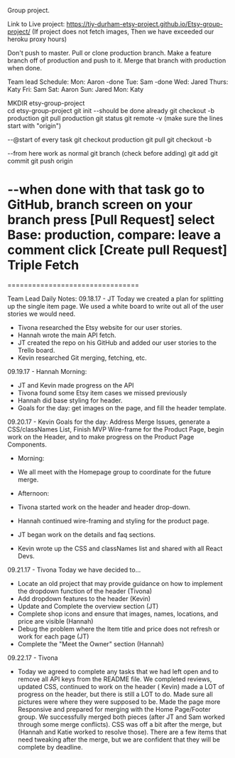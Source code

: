 Group project.

Link to Live project:
https://tiy-durham-etsy-project.github.io/Etsy-group-project/
(If project does not fetch images, Then we have exceeded our heroku proxy hours)

Don't push to master. Pull or clone production branch. Make a feature branch off of production and push to it. Merge that branch with production when done.

Team lead Schedule:
Mon: Aaron -done
Tue: Sam -done
Wed: Jared
Thurs: Katy
Fri: Sam
Sat: Aaron
Sun: Jared
Mon: Katy

MKDIR etsy-group-project  
cd etsy-group-project
git init    --should be done already
git checkout -b production
git pull <URL> production
git status
git remote -v (make sure the lines start with "origin")

--@start of every task
git checkout production
git pull
git checkout -b <component name = branch name>

--from here work as normal
git branch (check before adding)
git add
git commit
git push origin <component name>

--when done with that task
go to GitHub, branch screen
on your branch press [Pull Request]
select Base: production, compare: <component name>
leave a comment
click [Create pull Request]
Triple Fetch
=======
================================

Team Lead Daily Notes:
09.18.17 - JT
Today we created a plan for splitting up the single item page. We used a white board to write out all of the user stories we would need.
- Tivona researched the Etsy website for our user stories.
- Hannah wrote the main API fetch.
- JT created the repo on his GitHub and added our user stories to the Trello board.
- Kevin researched Git merging, fetching, etc.

09.19.17 - Hannah
Morning:
- JT and Kevin made progress on the API
- Tivona found some Etsy item cases we missed previously
- Hannah did base styling for header.
- Goals for the day: get images on the page, and fill the header template.

09.20.17 - Kevin
Goals for the day: Address Merge Issues, generate a CSS/classNames List, Finish MVP Wire-frame for the Product Page, begin work on the Header, and to make progress on the Product Page Components.

- Morning:
- We all meet with the Homepage group to coordinate for the future merge.

- Afternoon:
- Tivona started work on the header and header drop-down.
- Hannah continued wire-framing and styling for the product page.
- JT began work on the details and faq sections.
- Kevin wrote up the CSS and classNames list and shared with all React Devs.

09.21.17 - Tivona
Today we have decided to...
- Locate an old project that may provide guidance on how to implement the dropdown function of the header (Tivona)
- Add dropdown features to the header (Kevin)
- Update and Complete the overview section (JT)
- Complete shop icons and ensure that images, names, locations, and price are visible (Hannah)
- Debug the problem where the Item title and price does not refresh or work for each page (JT)
- Complete the "Meet the Owner" section (Hannah)

09.22.17 - Tivona
- Today we agreed to complete any tasks that we had left open and to remove all API keys from the README file.  We completed reviews, updated CSS, continued to work on the header ( Kevin) made a LOT of progress on the header, but there is still a LOT to do.  Made sure all pictures were where they were supposed to be.  Made the page more Responsive and prepared for merging with the Home Page/Footer group.  We successfully merged both pieces (after JT and Sam worked through some merge conflicts). CSS was off a bit after the merge, but (Hannah and Katie worked to resolve those).  There are a few items that need tweaking after the merge, but we are confident that they will be complete by deadline.
